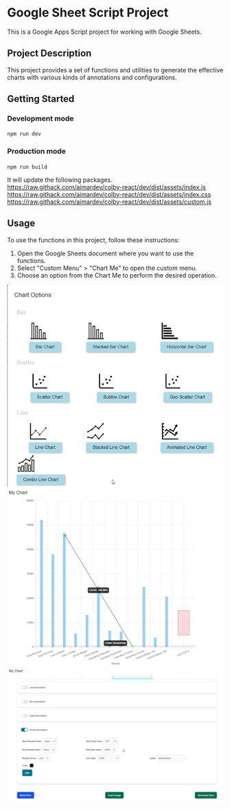 # Google Sheet Script Project

This is a Google Apps Script project for working with Google Sheets.

## Project Description

This project provides a set of functions and utilities to generate the effective charts with various kinds of annotations and configurations.

## Getting Started

### Development mode
`npm run dev` 

### Production mode
`npm run build` 

It will update the following packages.
https://raw.githack.com/aimardev/colby-react/dev/dist/assets/index.js
https://raw.githack.com/aimardev/colby-react/dev/dist/assets/index.css
https://raw.githack.com/aimardev/colby-react/dev/dist/assets/custom.js

## Usage

To use the functions in this project, follow these instructions:

1. Open the Google Sheets document where you want to use the functions.
2. Select "Custom Menu" > "Chart Me" to open the custom menu.
3. Choose an option from the Chart Me to perform the desired operation.

![Image 1](./docs/1.png)
![Image 2](./docs/2.png)
![Image 3](./docs/3.png)